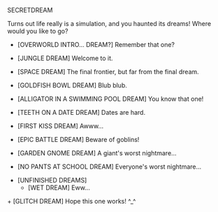 SECRETDREAM

Turns out life really is a simulation, and you haunted its dreams! Where would you like to go?

+ [OVERWORLD INTRO... DREAM?]
	Remember that one?
<exit dream="OVERWORLDINTRODREAM" />

+ [JUNGLE DREAM]
	Welcome to it.
<exit dream="JUNGLEDREAM" />

+ [SPACE DREAM]
	The final frontier, but far from the final dream.
<exit dream="SPACEDREAM" />

+ [GOLDFISH BOWL DREAM]
	Blub blub.
<exit dream="GOLDFISHBOWLDREAM" />

+ [ALLIGATOR IN A SWIMMING POOL DREAM]
	You know that one!
<exit dream="ALLIGATORINASWIMMINGPOOLDREAM" />	

+ [TEETH ON A DATE DREAM]
	Dates are hard.
<exit dream="teethonadate" />	

+ [FIRST KISS DREAM]
	Awww...
<exit dream="firstkissdream" />	

+ [EPIC BATTLE DREAM]
	Beware of goblins!
<exit dream="EPICBATTLEDREAM" />

+ [GARDEN GNOME DREAM]
	A giant's worst nightmare...
<exit dream="GARDENGNOMEDREAM" />

+ [NO PANTS AT SCHOOL DREAM]
	Everyone's worst nightmare...
<exit dream="nopantsatschooldream" />

+ [UNFINISHED DREAMS]
	+ [WET DREAM]
		Eww...
<exit dream="WETDREAM" />		
	+ [GLITCH DREAM]
		Hope this one works! ^_^
<exit dream="GLITCHDREAM" />